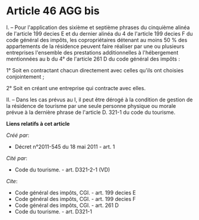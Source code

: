 # Article 46 AGG bis

I. – Pour l'application des sixième et septième phrases du cinquième alinéa de l'article 199 decies E et du dernier alinéa du
4 de l'article 199 decies F du code général des impôts, les copropriétaires détenant au moins 50 % des appartements de la
résidence peuvent faire réaliser par une ou plusieurs entreprises l'ensemble des prestations additionnelles à l'hébergement
mentionnées au b du 4° de l'article 261 D du code général des impôts :

1° Soit en contractant chacun directement avec celles qu'ils ont choisies conjointement ;

2° Soit en créant une entreprise qui contracte avec elles.

II. – Dans les cas prévus au I, il peut être dérogé à la condition de gestion de la résidence de tourisme par une seule
personne physique ou morale prévue à la dernière phrase de l'article D. 321-1 du code du tourisme.

**Liens relatifs à cet article**

_Créé par_:

  - Décret n°2011-545 du 18 mai 2011 - art. 1

_Cité par_:

  - Code du tourisme. - art. D321-2-1 (VD)

_Cite_:

  - Code général des impôts, CGI. - art. 199 decies E
  - Code général des impôts, CGI. - art. 199 decies F
  - Code général des impôts, CGI. - art. 261 D
  - Code du tourisme. - art. D321-1
